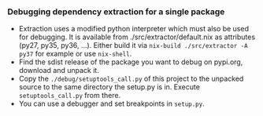 ### Debugging dependency extraction for a single package
- Extraction uses a modified python interpreter which must also be used for debugging. It is available from ./src/extractor/default.nix as attributes (py27, py35, py36, ...). Either build it via `nix-build ./src/extractor -A py37` for example or use `nix-shell`.
- Find the sdist release of the package you want to debug on pypi.org, download and unpack it.
- Copy the `./debug/setuptools_call.py` of this project to the unpacked source to the same directory the setup.py is in. Execute `setuptools_call.py` from there.
- You can use a debugger and set breakpoints in `setup.py`.
